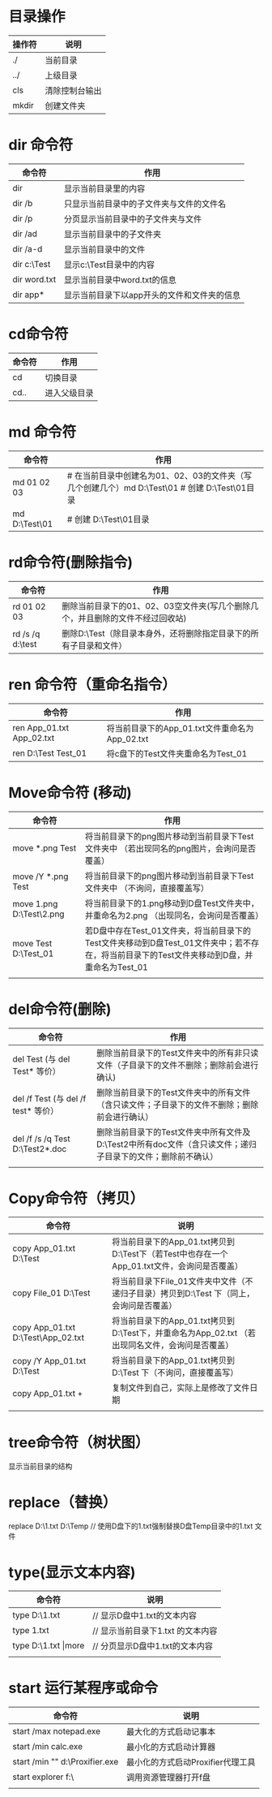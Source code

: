 
# 目录操作
| 操作符 | 说明           |
| ------ | -------------- |
| ./     | 当前目录       |
| ../    | 上级目录       |
| cls    | 清除控制台输出 |
| mkdir       |      创建文件夹          |
# dir  命令符
| 命令符   | 作用                                     |
| -------- | ---------------------------------------- |
| dir      | 显示当前目录里的内容                     |
| dir /b   | 只显示当前目录中的子文件夹与文件的文件名 |
| dir /p   | 分页显示当前目录中的子文件夹与文件       |
| dir /ad  | 显示当前目录中的子文件夹                 |
| dir /a-d | 显示当前目录中的文件                     |
|  dir c:\Test |             显示c:\Test目录中的内容                              |
|  dir word.txt        |        显示当前目录中word.txt的信息                                   |
|  dir app*         |           显示当前目录下以app开头的文件和文件夹的信息                                |

#  cd命令符
| 命令符 | 作用         |
| ------ | ------------ |
| cd     | 切换目录     |
| cd..   | 进入父级目录 |
# md 命令符 
| 命令符      | 作用                                                                                          |
| ----------- | --------------------------------------------------------------------------------------------- |
| md 01 02 03 | # 在当前目录中创建名为01、02、03的文件夹（写几个创建几个）md D:\Test\01 # 创建 D:\Test\01目录 |
| md D:\Test\01            | # 创建 D:\Test\01目录                                                                                               |
# rd命令符(删除指令)
| 命令符       | 作用                                                                           |
| ------------ | ------------------------------------------------------------------------------ |
| rd  01 02 03 | 删除当前目录下的01、02、03空文件夹(写几个删除几个，并且删除的文件不经过回收站) |
| rd /s /q d:\test         |  删除D:\Test（除目录本身外，还将删除指定目录下的所有子目录和文件） |
# ren 命令符（重命名指令）
| 命令符                    | 作用                                           |
| ------------------------- | ---------------------------------------------- |
| ren App_01.txt App_02.txt | 将当前目录下的App_01.txt文件重命名为App_02.txt |
| ren D:\Test Test_01       |  将c盘下的Test文件夹重命名为Test_01 |
# Move命令符 (移动)
| 命令符    | 作用                                                                                                                                       |
| ----------------------------- | ------------------------------------------------------------------------------------------------------------------------------------------ |
| move \*.png Test         | 将当前目录下的png图片移动到当前目录下Test文件夹中 （若出现同名的png图片，会询问是否覆盖）                                                  |
| move /Y \*.png Test      | 将当前目录下的png图片移动到当前目录下Test文件夹中 （不询问，直接覆盖写）                                                                   |
| move 1.png D:\Test\2.png | 将当前目录下的1.png移动到D盘Test文件夹中，并重命名为2.png （出现同名，会询问是否覆盖）       |
| move Test D:\Test_01     | 若D盘中存在Test_01文件夹，将当前目录下的Test文件夹移动到D盘Test_01文件夹中；若不存在，将当前目录下的Test文件夹移动到D盘，并重命名为Test_01 |
|                          |                                                                                                                                            |

# del命令符(删除)
| 命令符                               | 作用                                                                                                        |
| ------------------------------------ | ----------------------------------------------------------------------------------------------------------- |
| del Test (与 del Test\* 等价）       | 删除当前目录下的Test文件夹中的所有非只读文件（子目录下的文件不删除；删除前会进行确认)                       |
| del /f Test (与 del /f test\* 等价） | 删除当前目录下的Test文件夹中的所有文件（含只读文件；子目录下的文件不删除；删除前会进行确认）                |
| del /f /s /q Test D:\Test2\*.doc     | 删除当前目录下的Test文件夹中所有文件及D:\Test2中所有doc文件（含只读文件；递归子目录下的文件；删除前不确认） |
|                                      |                                                                                                             |
# Copy命令符（拷贝）
| 命令符                             | 说明                                                                                             |
| ---------------------------------- | ------------------------------------------------------------------------------------------------ |
| copy App_01.txt D:\Test            | 将当前目录下的App_01.txt拷贝到D:\Test下（若Test中也存在一个 App_01.txt文件，会询问是否覆盖）     |
| copy File_01 D:\Test               | 将当前目录下File_01文件夹中文件（不递归子目录）拷贝到D:\Test 下（同上，会询问是否覆盖）          |
| copy App_01.txt D:\Test\App_02.txt | 将当前目录下的App_01.txt拷贝到D:\Test下，并重命名为App_02.txt （若出现同名文件，会询问是否覆盖） |
| copy /Y App_01.txt D:\Test         | 将当前目录下的App_01.txt拷贝到D:\Test 下（不询问，直接覆盖写）                                   |
| copy App_01.txt +                  | 复制文件到自己，实际上是修改了文件日期                                                           |
|                                    |                                                                                                  |
# tree命令符（树状图）
显示当前目录的结构

# replace（替换）
replace D:\1.txt D:\Temp // 使用D盘下的1.txt强制替换D盘Temp目录中的1.txt 文件

# type(显示文本内容)
| 命令符               | 说明                              |
| -------------------- | --------------------------------- |
| type D:\1.txt        | // 显示D盘中1.txt的文本内容       |
| type 1.txt           | // 显示当前目录下1.txt 的文本内容 |
| type D:\1.txt \|more | // 分页显示D盘中1.txt的文本内容   |
|                      |                                   |
# **start** 运行某程序或命令
| 命令符                         | 说明                              |
| ------------------------------ | --------------------------------- |
| start /max notepad.exe         | 最大化的方式启动记事本            |
| start /min calc.exe            | 最小化的方式启动计算器            |
| start /min "" d:\Proxifier.exe | 最小化的方式启动Proxifier代理工具 |
| start explorer f:\             | 调用资源管理器打开f盘             |
|                                |                                   |

